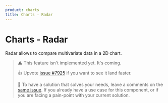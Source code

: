 ```yaml
---
product: charts
title: Charts - Radar
---
```


# Charts - Radar

<p class="description">Radar allows to compare multivariate data in a 2D chart.</p>

> ⚠️ This feature isn't implemented yet. It's coming.
>
> 👍 Upvote [issue #7925](https://github.com/mui/mui-x/issues/7925) if you want to see it land faster.
>
> 💬 To have a solution that solves your needs, leave a comments on the [same issue](https://github.com/mui/mui-x/issues/7925).
> If you already have a use case for this component, or if you are facing a pain-point with your current solution.
